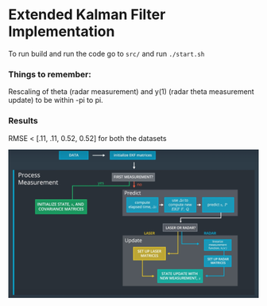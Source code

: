 # Extended Kalman Filter Implementation #

To run build and run the code go to `src/` and run `./start.sh`

### Things to remember:
Rescaling of theta (radar measurement) and y(1) (radar theta measurement update) to be within -pi to pi.

### Results
RMSE < [.11, .11, 0.52, 0.52] for both the datasets

![Alt text](ekf_flow.jpg)
 
